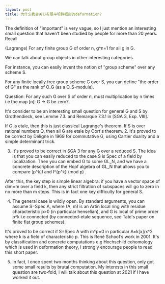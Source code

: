 ```yaml
---
layout: post
title: 为什么我会关心有限平坦群概形的deformation?
---
```


The definition of "important" is very vague, so I just mention an interesting small question that haven't been studied by people for more than 20 years. Recall

(Lagrange) For any finite group G of order n, g^n=1 for all g in G.

We can talk about group objects in other interesting categories.

For instance, you can easily invent the notion of "group scheme" over any scheme S.

For any finite locally free group scheme G over S, you can define "the order of G" as the rank of O_G (as a O_S-module).

Question: For any such G over S of order n, must multiplication by n times i.e the map [n]: G -> G be zero?

It's consider to be an interesting small question for general G and S by Grothendieck, see Lemme 7.3. and Remarque 7.3.1 in [SGA 3, Exp. VIII].

If G is etale, then this is just classical Lagrange's theorem. If S is over rational numbers Q, then all G are etale by Oort's theorem.
2. It's proved to be correct by Deligne in 1969 for commutative G, using Cartier duality and a simple determinant trick.

3. It's proved to be correct in SGA 3 for any G over a reduced S. The idea is that you can easily reduced to the case S is Spec of a field by localization. Then you can embed G to some GL_N, and we have a concrete description of the Hopf algebra of GL_N that allows you to compare [p^k]I and I^{p^k} (mod p) .

After this, the key step is simple linear algebra: if you have a vector space of dim=m over a field k, then any strict filtration of subspaces will go to zero in no more than m steps. This is in fact one key difficulty for general S.

4. The general case is wildly open. By standard arguments, you can assume S=Spec A, where (A, m) is an Artin local ring with residue characteristic p>0 (in particular henselian), and G is local of prime order p^k i.e connected (by connected-etale sequence, see Tate's paper on finite flat group schemes).

It's proved to be correct if S=Spec A with m^p=0 in particular A=k[x]/x^2 where k is a field of characteristic p. This is René Schoof’s work in 2001. It's by classification and concrete computations e.g Hochschild cohomology which is used in deformation theory, I strongly encourage people to read this short paper.

5. In fact, I once spent two months thinking about this question, only got some small results by brutal computation. My interests in this small question are two-fold, I will talk about this question at 2021 if I have worked it out.
